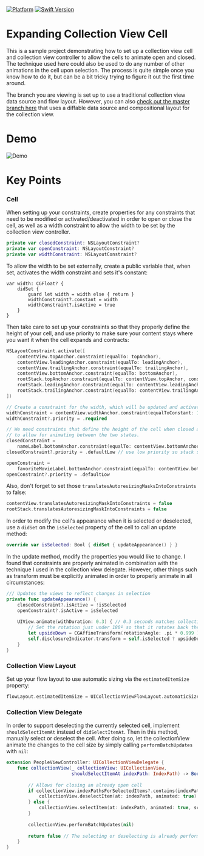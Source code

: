 [![Platform](https://img.shields.io/badge/platform-iOS%2013.0-lightgrey)](https://developer.apple.com) [![Swift Version](https://img.shields.io/badge/swift-5.2-orange.svg)](https://swift.org/)

# Expanding Collection View Cell

This is a sample project demonstrating how to set up a collection view cell and collection view controller to allow the cells to animate open and closed. The technique used here could also be used to do any number of other animations in the cell upon selection. The process is quite simple once you know how to do it, but can be a bit tricky trying to figure it out the first time around.

The branch you are viewing is set up to use a traditional collection view data source and flow layout. However, you can also [check out the master branch here](https://github.com/swift-student/ExpandingCollectionViewCell/tree/master) that uses a diffable data source and compositional layout for the collection view.

# Demo

![Demo](Demo.gif)

# Key Points

### Cell

When setting up your constraints, create properties for any constraints that need to be modified or activated/deactivated in order to open or close the cell, as well as a width constraint to allow the width to be set by the collection view controller.

``` swift
private var closedConstraint: NSLayoutConstraint?
private var openConstraint: NSLayoutConstraint?
private var widthConstraint: NSLayoutConstraint?
```

To allow the width to be set externally, create a public variable that, when set, activates the width constraint and sets it's constant:

``` sw
var width: CGFloat? {
    didSet {
        guard let width = width else { return }
        widthConstraint?.constant = width
        widthConstraint?.isActive = true
    }
}
```



Then take care to set up your constraints so that they properly define the height of your cell, and use priority to make sure your content stays where you want it when the cell expands and contracts:

``` swift
NSLayoutConstraint.activate([
    contentView.topAnchor.constraint(equalTo: topAnchor),
    contentView.leadingAnchor.constraint(equalTo: leadingAnchor),
    contentView.trailingAnchor.constraint(equalTo: trailingAnchor),
    contentView.bottomAnchor.constraint(equalTo: bottomAnchor),
    rootStack.topAnchor.constraint(equalTo: contentView.topAnchor, constant: padding),
    rootStack.leadingAnchor.constraint(equalTo: contentView.leadingAnchor, constant: padding),
    rootStack.trailingAnchor.constraint(equalTo: contentView.trailingAnchor, constant: -padding),
])

// Create a constraint for the width, which will be updated and activated by setting `width`
widthConstraint = contentView.widthAnchor.constraint(equalToConstant: 100)
widthConstraint?.priority = .required

// We need constraints that define the height of the cell when closed and when open
// to allow for animating between the two states.
closedConstraint =
    nameLabel.bottomAnchor.constraint(equalTo: contentView.bottomAnchor, constant: -padding)
closedConstraint?.priority = .defaultLow // use low priority so stack stays pinned to top of cell

openConstraint =
    favoriteMovieLabel.bottomAnchor.constraint(equalTo: contentView.bottomAnchor, constant: -padding)
openConstraint?.priority = .defaultLow
```

Also, don't forget to set those `translatesAutoresizingMasksIntoConstraints` to false:

``` swift
contentView.translatesAutoresizingMaskIntoConstraints = false
rootStack.translatesAutoresizingMaskIntoConstraints = false
```

In order to modify the cell's appearance when it is selected or deselected, use a `didSet` on the `isSelected` property of the cell to call an update method:

``` swift
override var isSelected: Bool { didSet { updateAppearance() } }
```

In the update method, modify the properties you would like to change. I found that constraints are properly animated in combination with the technique I used in the collection view delegate. However, other things such as transform must be explicitly animated in order to properly animate in all circumstances:

``` swift
/// Updates the views to reflect changes in selection
private func updateAppearance() {
    closedConstraint?.isActive = !isSelected
    openConstraint?.isActive = isSelected
    
    UIView.animate(withDuration: 0.3) { // 0.3 seconds matches collection view animation
        // Set the rotation just under 180º so that it rotates back the same way
        let upsideDown = CGAffineTransform(rotationAngle: .pi * 0.999 )
        self.disclosureIndicator.transform = self.isSelected ? upsideDown :.identity
    }
}
```

### Collection View Layout

Set up your flow layout to use automatic sizing via the `estimatedItemSize` property:

``` swift
flowLayout.estimatedItemSize = UICollectionViewFlowLayout.automaticSize
```

### Collection View Delegate

In order to support deselecting the currently selected cell, implement `shouldSelectItemAt` instead of `didSelectItemAt`. Then in this method, manually select or deselect the cell. After doing so, let the collectionView animate the changes to the cell size by simply calling `performBatchUpdates` with `nil`:

``` swift
extension PeopleViewController: UICollectionViewDelegate {
    func collectionView(_ collectionView: UICollectionView,
                        shouldSelectItemAt indexPath: IndexPath) -> Bool {
        
        // Allows for closing an already open cell
        if collectionView.indexPathsForSelectedItems?.contains(indexPath) ?? false {
            collectionView.deselectItem(at: indexPath, animated: true)
        } else {
            collectionView.selectItem(at: indexPath, animated: true, scrollPosition: [])
        }
        
        collectionView.performBatchUpdates(nil)
        
        return false // The selecting or deselecting is already performed above
    }
}
```



